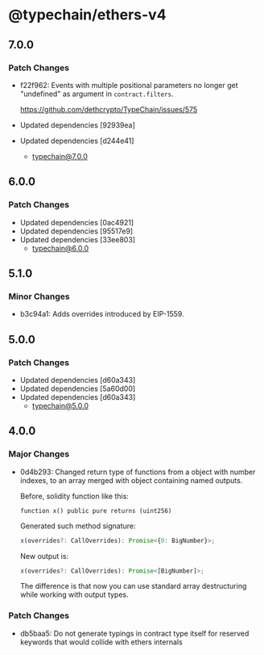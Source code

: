 # @typechain/ethers-v4

## 7.0.0

### Patch Changes

- f22f962: Events with multiple positional parameters no longer get "undefined" as argument in `contract.filters`.

  https://github.com/dethcrypto/TypeChain/issues/575

- Updated dependencies [92939ea]
- Updated dependencies [d244e41]
  - typechain@7.0.0

## 6.0.0

### Patch Changes

- Updated dependencies [0ac4921]
- Updated dependencies [95517e9]
- Updated dependencies [33ee803]
  - typechain@6.0.0

## 5.1.0

### Minor Changes

- b3c94a1: Adds overrides introduced by EIP-1559.

## 5.0.0

### Patch Changes

- Updated dependencies [d60a343]
- Updated dependencies [5a60d00]
- Updated dependencies [d60a343]
  - typechain@5.0.0

## 4.0.0

### Major Changes

- 0d4b293: Changed return type of functions from a object with number indexes, to an array merged with object containing
  named outputs.

  Before, solidity function like this:

  ```
  function x() public pure returns (uint256)
  ```

  Generated such method signature:

  ```typescript
  x(overrides?: CallOverrides): Promise<{0: BigNumber}>;
  ```

  New output is:

  ```typescript
  x(overrides?: CallOverrides): Promise<[BigNumber]>;
  ```

  The difference is that now you can use standard array destructuring while working with output types.

### Patch Changes

- db5baa5: Do not generate typings in contract type itself for reserved keywords that would collide with ethers
  internals
